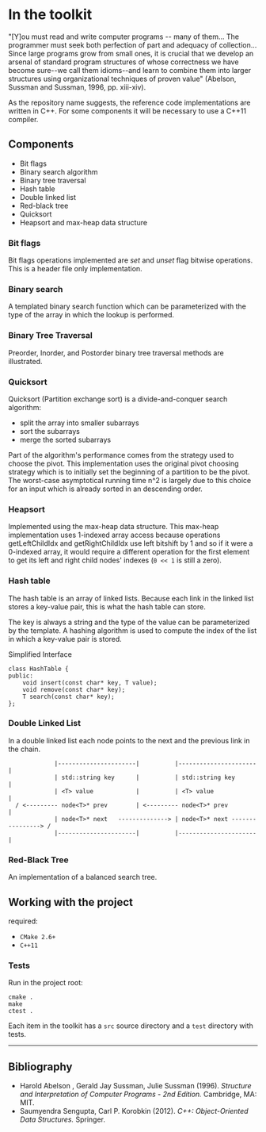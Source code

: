 # In the toolkit

"[Y]ou must read and write computer programs -- many of them... The programmer must seek both perfection of part and adequacy of collection... Since large programs grow from small ones, it is crucial that we develop an arsenal of standard program structures of whose correctness we have become sure--we call them idioms--and learn to combine them into larger structures using organizational techniques of proven value" (Abelson, Sussman and Sussman, 1996, pp. xiii-xiv).

As the repository name suggests, the reference code implementations are written in C++. For some components it will be necessary to use a C++11 compiler.

## Components

- Bit flags
- Binary search algorithm
- Binary tree traversal
- Hash table
- Double linked list
- Red-black tree
- Quicksort
- Heapsort and max-heap data structure

### Bit flags

Bit flags operations implemented are *set* and *unset* flag bitwise operations. This is a header file only implementation.

### Binary search

A templated binary search function which can be parameterized with the type of the array in which the lookup is performed.

### Binary Tree Traversal

Preorder, Inorder, and Postorder binary tree traversal methods are illustrated.

### Quicksort

Quicksort (Partition exchange sort) is a divide-and-conquer search algorithm:

- split the array into smaller subarrays
- sort the subarrays
- merge the sorted subarrays

Part of the algorithm's performance comes from the strategy used to choose the pivot. This implementation uses the original pivot choosing strategy which is to initially set the beginning of a partition to be the pivot. The worst-case asymptotical running time n^2 is largely due to this choice for an input which is already sorted in an descending order.

### Heapsort

Implemented using the max-heap data structure. This max-heap implementation uses 1-indexed array access because operations getLeftChildIdx and getRightChildIdx use left bitshift by 1 and so if it were a 0-indexed array, it would require a different operation for the first element to get its left and right child nodes' indexes (`0 << 1` is still a zero).

### Hash table

The hash table is an array of linked lists. Because each link in the linked list stores a key-value pair, this is what the hash table can store.

The key is always a string and the type of the value can be parameterized by the template. A hashing algorithm is used to compute the index of the list in which a key-value pair is stored.

Simplified Interface

```
class HashTable {
public:
    void insert(const char* key, T value);
    void remove(const char* key);
    T search(const char* key);
};

```

### Double Linked List

In a double linked list each node points to the next and the previous link in the chain.
    
```
             |----------------------|          |----------------------|
             | std::string key      |          | std::string key      |
             | <T> value            |          | <T> value            |
  / <--------- node<T>* prev        | <--------- node<T>* prev        |
             | node<T>* next   --------------> | node<T>* next ----------------> /
             |----------------------|          |----------------------|
```

### Red-Black Tree

An implementation of a balanced search tree. 

## Working with the project

required:

- `CMake 2.6+` 
- `C++11`

### Tests

Run in the project root:

```
cmake .
make
ctest .
```

Each item in the toolkit has a `src` source directory and a `test` directory with tests.

----

## Bibliography

- Harold Abelson , Gerald Jay Sussman, Julie Sussman (1996). *Structure and Interpretation of Computer Programs - 2nd Edition.* Cambridge, MA: MIT.
- Saumyendra Sengupta, Carl P. Korobkin (2012). *C++: Object-Oriented Data Structures.* Springer.
